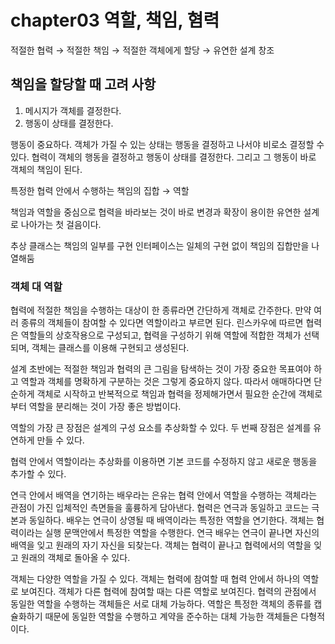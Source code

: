 # chapter03 역할, 책임, 혐력

적절한 협력 → 적절한 책임 → 적절한 객체에게 할당 → 유연한 설계 창조

## 책임을 할당할 때 고려 사항
 1. 메시지가 객체를 결정한다.
 2. 행동이 상태를 결정한다.

행동이 중요하다. 객체가 가질 수 있는 상태는 행동을 결정하고 나서야 비로소 결정할 수 있다.
협력이 객체의 행동을 결정하고 행동이 상태를 결정한다. 
그리고 그 행동이 바로 객체의 책임이 된다.

특정한 협력 안에서 수행하는 책임의 집합 → 역할

책임과 역할을 중심으로 협력을 바라보는 것이 바로 변경과 확장이 용이한 유연한 설계로 나아가는 첫 걸음이다.

추상 클래스는 책임의 일부를 구현
인터페이스는 일체의 구현 없이 책임의 집합만을 나열해둠

### 객체 대 역할

협력에 적절한 책임을 수행하는 대상이 한 종류라면 간단하게 객체로 간주한다. 만약 여러 종류의 객체들이 참여할 수 있다면 역할이라고 부르면 된다.
린스카우에 따르면 협력은 역할들의 상호작용으로 구성되고, 협력을 구성하기 위해 역할에 적합한 객체가 선택되며, 객체는 클래스를 이용해 구현되고 생성된다.

설계 초반에는 적절한 책임과 협력의 큰 그림을 탐색하는 것이 가장 중요한 목표여야 하고 역할과 객체를 명확하게 구분하는 것은 그렇게 중요하지 않다. 
따라서 애매하다면 단순하게 객체로 시작하고 반복적으로 책임과 협력을 정제해가면서 필요한 순간에 객체로부터 역할을 분리해는 것이 가장 좋은 방법이다.

역할의 가장 큰 장점은 설계의 구성 요소를 추상화할 수 있다. 두 번째 장점은 설계를 유연하게 만들 수 있다.

협력 안에서 역할이라는 추상화를 이용하면 기본 코드를 수정하지 않고 새로운 행동을 추가할 수 있다.

연극 안에서 배역을 연기하는 배우라는 은유는 협력 안에서 역할을 수행하는 객체라는 관점이 가진 입체적인 측면들을 훌륭하게 담아낸다.
협력은 연극과 동일하고 코드는 극본과 동일하다. 
배우는 연극이 상영될 때 배역이라는 특정한 역할을 연기한다.
객체는 협력이라는 실행 문맥안에서 특정한 역할을 수행한다.
연극 배우는 연극이 끝나면 자신의 배역을 잊고 원래의 자기 자신을 되찾는다.
객체는 협력이 끝나고 협력에서의 역할을 잊고 원래의 객체로 돌아올 수 있다.

객체는 다양한 역할을 가질 수 있다. 객체는 협력에 참여할 때 협력 안에서 하나의 역할로 보여진다. 객체가 다른 협력에 참여할 때는 다른 역할로 보여진다.
협력의 관점에서 동일한 역할을 수행하는 객체들은 서로 대체 가능하다. 
역할은 특정한 객체의 종류를 캡슐화하기 때문에 동일한 역할을 수행하고 계약을 준수하는 대체 가능한 객체들은 다형적이다.